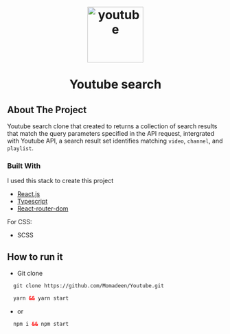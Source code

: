 <h1 align="center">
<br>
  <img src="https://www.youtube.com/img/desktop/yt_1200.png" alt="youtube" width="130">
  <br>
    <br>
  Youtube search
  <br>
</h1>


## About The Project

Youtube search clone that created to returns a collection of search results that match the query parameters specified in the API request, intergrated with Youtube API, a search result set identifies matching `video`, `channel`, and `playlist`.

### Built With

I used this stack to create this project

* [React.js](https://reactjs.org/)
* [Typescript](https://typescriptlang.org/)
* [React-router-dom](https://v5.reactrouter.com/web/guides/quick-start)

For CSS:
* SCSS


## How to run it


* Git clone
```html
  git clone https://github.com/Momadeen/Youtube.git
```

```html
  yarn && yarn start
```

* or

```html
  npm i && npm start
```
